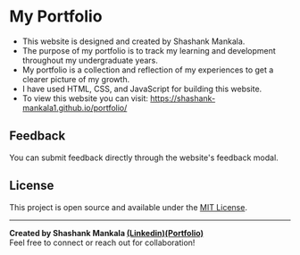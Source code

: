 # My Portfolio
- This website is designed and created by Shashank Mankala. <br>
- The purpose of my portfolio is to track my learning and development throughout my undergraduate years.<br>
- My portfolio is a collection and reflection of my experiences to get a clearer picture of my growth.<br>
- I have used HTML, CSS, and JavaScript for building this website.<br>
- To view this website you can visit: https://shashank-mankala1.github.io/portfolio/


## Feedback

You can submit feedback directly through the website's feedback modal.

## License

This project is open source and available under the [MIT License](LICENSE).

---

**Created by **Shashank Mankala** [(Linkedin)](https://www.linkedin.com/in/shashank-mankala/)[(Portfolio)](https://shashank-mankala1.github.io/portfolio/)**  
Feel free to connect or reach out for collaboration!
